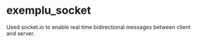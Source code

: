 # exemplu_socket
Used socket.io to enable real time bidirectional messages between client and server.
